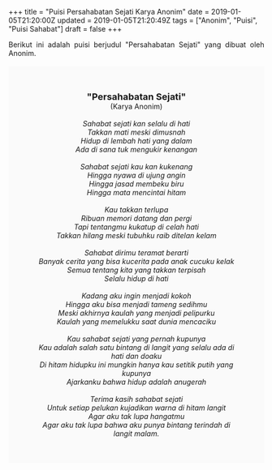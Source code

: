 +++
title = "Puisi Persahabatan Sejati Karya Anonim"
date = 2019-01-05T21:20:00Z
updated = 2019-01-05T21:20:49Z
tags = ["Anonim", "Puisi", "Puisi Sahabat"]
draft = false
+++

<div dir="ltr" style="text-align: left;" trbidi="on"><div style="text-align: justify;">Berikut ini adalah puisi berjudul "Persahabatan Sejati" yang dibuat oleh Anonim.</div><br /><div style="background: #FAFAFA; font-size: 14px; height: auto; margin: 0 auto; padding: 50px; text-align: center; width: auto;"><span style="font-size: 18px;"><b>"Persahabatan Sejati"</b></span><br />(Karya Anonim)<br /><br /><i>Sahabat sejati kan selalu di hati<br />Takkan mati meski dimusnah<br />Hidup di lembah hati yang dalam<br />Ada di sana tuk mengukir kenangan<br /><br />Sahabat sejati kau kan kukenang<br />Hingga nyawa di ujung angin<br />Hingga jasad membeku biru<br />Hingga mata mencintai hitam<br /><br />Kau takkan terlupa<br />Ribuan memori datang dan pergi<br />Tapi tentangmu kukatup di celah hati<br />Takkan hilang meski tubuhku raib ditelan kelam<br /><br />Sahabat dirimu teramat berarti<br />Banyak cerita yang bisa kucerita pada anak cucuku kelak<br />Semua tentang kita yang takkan terpisah<br />Selalu hidup di hati<br /><br />Kadang aku ingin menjadi kokoh<br />Hingga aku bisa menjadi tameng sedihmu<br />Meski akhirnya kaulah yang menjadi pelipurku<br />Kaulah yang memelukku saat dunia mencaciku<br /><br />Kau sahabat sejati yang pernah kupunya<br />Kau adalah salah satu bintang di langit yang selalu ada di hati dan doaku<br />Di hitam hidupku ini mungkin hanya kau setitik putih yang kupunya<br />Ajarkanku bahwa hidup adalah anugerah<br /><br />Terima kasih sahabat sejati<br />Untuk setiap pelukan kujadikan warna di hitam langit<br />Agar aku tak lupa hangatmu <br />Agar aku tak lupa bahwa aku punya bintang terindah di langit malam.</i> </div></div>
